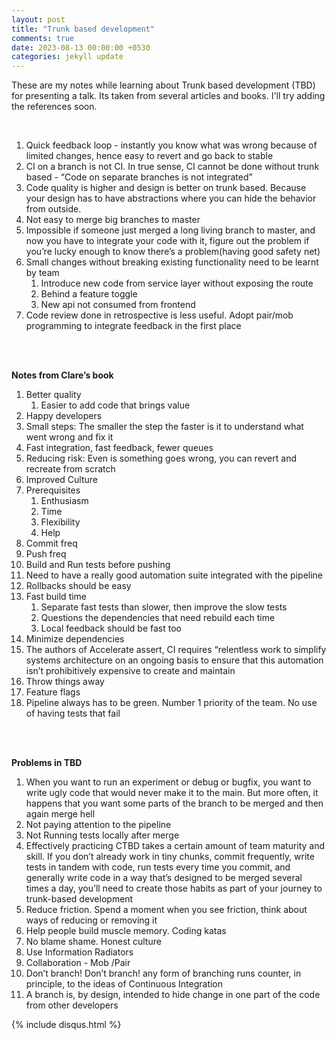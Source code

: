 ```yaml
---
layout: post
title: "Trunk based development"
comments: true
date: 2023-08-13 00:00:00 +0530
categories: jekyll update
---
```


These are my notes while learning about Trunk based development (TBD) for presenting a talk.
Its taken from several articles and books. I'll try adding the references soon.

<br/>

1. Quick feedback loop - instantly you know what was wrong because of limited changes, hence easy to revert and go back to stable
2. CI on a branch is not CI. In true sense, CI cannot be done without trunk based - “Code on separate branches is not integrated”
3. Code quality is higher and design is better on trunk based. Because your design has to have abstractions
where you can hide the behavior from outside.
4. Not easy to merge big branches to master
5. Impossible if someone just merged a long living branch to master, and now you have to integrate your code with it,
figure out the problem if you’re lucky enough to know there’s a problem(having good safety net)
6. Small changes without breaking existing functionality need to be learnt by team
   1. Introduce new code from service layer without exposing the route
   2. Behind a feature toggle
   3. New api not consumed from frontend
7. Code review done in retrospective is less useful. Adopt pair/mob programming to integrate feedback in the first place

<br/><br/>

**Notes from Clare’s book**

1. Better quality 
   1. Easier to add code that brings value
2. Happy developers 
3. Small steps: The smaller the step the faster is it to understand what went wrong and fix it
4. Fast integration, fast feedback, fewer queues
5. Reducing risk: Even is something goes wrong, you can revert and recreate from scratch 
6. Improved Culture 
7. Prerequisites 
    1. Enthusiasm 
    2. Time 
    3. Flexibility 
    4. Help
8. Commit freq
9. Push freq
10. Build and Run tests before pushing
11. Need to have a really good automation suite integrated with the pipeline
12. Rollbacks should be easy
13. Fast build time
    1. Separate fast tests than slower, then improve the slow tests
    2. Questions the dependencies that need rebuild each time 
    3. Local feedback should be fast too
14. Minimize dependencies
15. The authors of Accelerate assert, CI requires “relentless work to simplify systems architecture on an ongoing basis to ensure that this automation isn’t prohibitively expensive to create and maintain
16. Throw things away
17. Feature flags
18. Pipeline always has to be green. Number 1 priority of the team. No use of having tests that fail

<br/><br/>

**Problems in TBD**

1. When you want to run an experiment or debug or bugfix, you want to write ugly code that would never make it to the main. But more often, it happens that you want some parts of the branch to be merged and then again merge hell
2. Not paying attention to the pipeline
3. Not Running tests locally after merge
4. Effectively practicing CTBD takes a certain amount of team maturity and skill. If you don’t already work in tiny chunks, commit frequently, write tests in tandem with code, run tests every time you commit, and generally write code in a way that’s designed to be merged several times a day, you’ll need to create those habits as part of your journey to trunk-based development
5. Reduce friction. Spend a moment when you see friction, think about ways of reducing or removing it
6. Help people build muscle memory. Coding katas
7. No blame shame. Honest culture
8. Use Information Radiators
9. Collaboration - Mob /Pair
10. Don’t branch! Don’t branch! any form of branching runs counter, in principle, to the ideas of Continuous Integration
11. A branch is, by design, intended to hide change in one part of the code from other developers



{% include disqus.html %}






